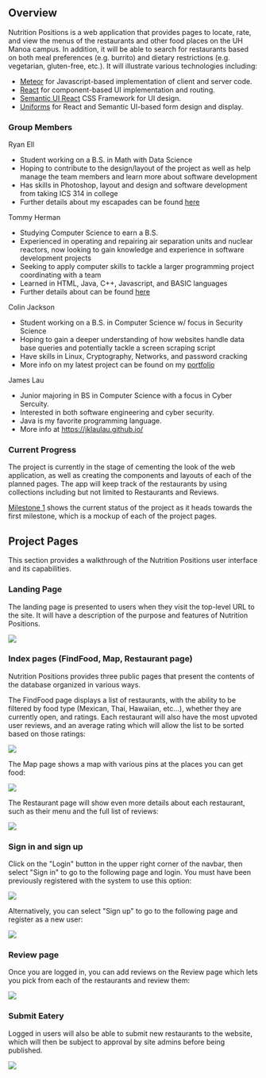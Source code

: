 ## Overview 

Nutrition Positions is a web application that provides pages to locate, rate, and view the menus of the restaurants and other food places on the UH Manoa campus. In addition, it will be able to search for restaurants based on both meal preferences (e.g. burrito) and dietary restrictions (e.g. vegetarian, gluten-free, etc.).  It will illustrate various technologies including:

* [Meteor](https://www.meteor.com/) for Javascript-based implementation of client and server code. 
* [React](https://reactjs.org/) for component-based UI implementation and routing.
* [Semantic UI React](https://react.semantic-ui.com/) CSS Framework for UI design.
* [Uniforms](https://uniforms.tools/) for React and Semantic UI-based form design and display.

### Group Members

Ryan Ell
- Student working on a B.S. in Math with Data Science 
- Hoping to contribute to the design/layout of the project as well as help manage the team members and learn more about software development
- Has skills in Photoshop, layout and design and software development from taking ICS 314 in college
- Further details about my escapades can be found [here](https://ryanell.github.io)

Tommy Herman
- Studying Computer Science to earn a B.S.
- Experienced in operating and repairing air separation units and nuclear reactors, now looking to gain knowledge and experience in software development projects
- Seeking to apply computer skills to tackle a larger programming project coordinating with a team
- Learned in HTML, Java, C++, Javascript, and BASIC languages
- Further details about  can be found [here](https://hermantw.github.io)

Colin Jackson
- Student working on a B.S. in Computer Science w/ focus in Security Science
- Hoping to gain a deeper understanding of how websites handle data base queries and potentially tackle a screen scraping script
- Have skills in Linux, Cryptography, Networks, and password cracking
- More info on my latest project can be found on my [portfolio](https://colinj23.github.io)


James Lau
- Junior majoring in BS in Computer Science with a focus in Cyber Sercuity.
- Interested in both software engineering and cyber security.
- Java is my favorite programming language.
- More info at https://jklaulau.github.io/


### Current Progress

The project is currently in the stage of cementing the look of the web application, as well as creating the components and layouts of each of the planned pages. The app will keep track of the restaurants by using collections including but not limited to Restaurants and Reviews.

[Milestone 1](https://github.com/nutrition-positions/eatereez/projects/1) shows the current status of the project as it heads towards the first milestone, which is a mockup of each of the project pages.

## Project Pages

This section provides a walkthrough of the Nutrition Positions user interface and its capabilities. 

### Landing Page

The landing page is presented to users when they visit the top-level URL to the site. It will have a description of the purpose and features of Nutrition Positions.

![](images/landing-page.png)

### Index pages (FindFood, Map, Restaurant page)

Nutrition Positions provides three public pages that present the contents of the database organized in various ways. 

The FindFood page displays a list of restaurants, with the ability to be filtered by food type (Mexican, Thai, Hawaiian, etc...), whether they are currently open, and ratings. Each restaurant will also have the most upvoted user reviews, and an average rating which will allow the list to be sorted based on those ratings:

![](images/list-restaurants.png)

The Map page shows a map with various pins at the places you can get food:

![](images/Map-page.jpg)

The Restaurant page will show even more details about each restaurant, such as their menu and the full list of reviews:

![](images/restaurant-page.png)

### Sign in and sign up

Click on the "Login" button in the upper right corner of the navbar, then select "Sign in" to go to the following page and login. You must have been previously registered with the system to use this option:
 
![](images/signin-page.png)
  
Alternatively, you can select "Sign up" to go to the following page and register as a new user:

![](images/signup-page.png)

### Review page

Once you are logged in, you can add reviews on the Review page which lets you pick from each of the restaurants and review them:

![](images/review-page.png)

### Submit Eatery

Logged in users will also be able to submit new restaurants to the website, which will then be subject to approval by site admins before being published.

![](images/submit-eatery-page.png)

